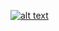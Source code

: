 [![alt text](https://raw.githubusercontent.com/ottomated/svelte5-hmr-bug/main/banner.svg)](https://example.com)
